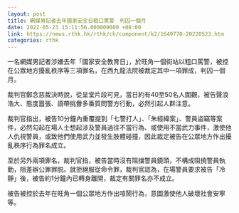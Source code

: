 ```yaml
---
layout: post
title: 網媒男記者去年國家安全日粗口罵警　判囚一個月
date: 2022-05-23 15:11:56.000000000 +08:00
link: https://news.rthk.hk/rthk/ch/component/k2/1649770-20220523.htm
categories: rthk
---
```


一名網媒男記者涉嫌去年「國家安全教育日」，於旺角一個街站以粗口罵警，被控在公眾地方擾亂秩序等三項罪名，在西九龍法院被裁定其中一項罪成，判囚一個月。

裁判官鄭念慈裁決時說，從呈堂片段可見，當日約有40至50名人圍觀，被告聲浪浩大、態度囂張、語帶挑釁多番質問警方行動，必然引起人群注意。

裁判官指出，被告10分鐘內重覆提到「七警打人」、「朱經緯案」、警員盜竊等案件，必然勾起在場人士想起涉及警員過往不當行為、或使用不當武力事件，激使他人仇視警員，或致他們使用武力並發生肢體碰撞，因此裁定被告在公眾地方作出擾亂秩序行為罪名成立。

至於另外兩項罪名，裁判官指，被告當時沒有阻擋警員鏡頭，不構成阻撓警員執勤，阻差辦公罪罪脱。就拒絕服從命令罪，裁判官認為，在場警員要求被告「冷靜」後，被告約1分鐘內已轉身離開，裁定有關罪名亦不成立。

被告被控於去年在旺角一個公眾地方作出喧鬧行為，意圖激使他人破壞社會安寧等。
